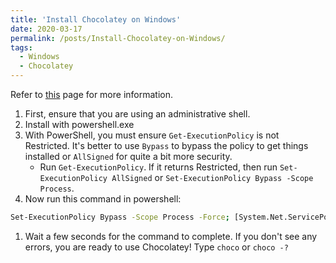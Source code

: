 ```yaml
---
title: 'Install Chocolatey on Windows'
date: 2020-03-17
permalink: /posts/Install-Chocolatey-on-Windows/
tags:
  - Windows
  - Chocolatey
--- 
```


Refer to [this](https://chocolatey.org/install) page for more information.

1. First, ensure that you are using an administrative shell.
2. Install with powershell.exe
3. With PowerShell, you must ensure `Get-ExecutionPolicy` is not Restricted. It's better to use `Bypass` to bypass the policy to get things installed or `AllSigned` for quite a bit more security.
   - Run `Get-ExecutionPolicy`. If it returns Restricted, then run `Set-ExecutionPolicy AllSigned` or `Set-ExecutionPolicy Bypass -Scope Process`.
4. Now run this command in powershell:

```bash
Set-ExecutionPolicy Bypass -Scope Process -Force; [System.Net.ServicePointManager]::SecurityProtocol = [System.Net.ServicePointManager]::SecurityProtocol -bor 3072; iex ((New-Object System.Net.WebClient).DownloadString('https://chocolatey.org/install.ps1'))
```

1. Wait a few seconds for the command to complete. If you don't see any errors, you are ready to use Chocolatey! Type `choco` or `choco -?`
